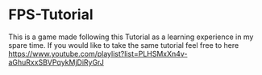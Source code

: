 # FPS-Tutorial
This is a game made following this Tutorial as a learning experience in my spare time.  If you would like to take the same tutorial feel free to here https://www.youtube.com/playlist?list=PLHSMxXn4v-aGhuRxxSBVPqykMjDiRyGrJ

